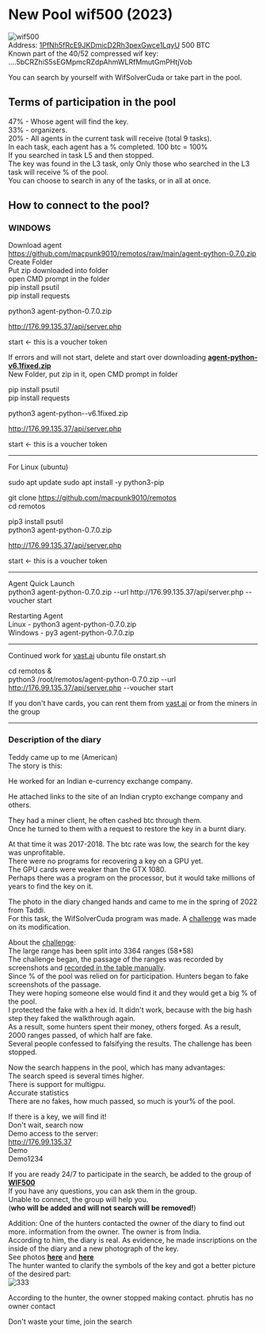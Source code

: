 # New Pool wif500 (2023)</br>
![wif500](https://user-images.githubusercontent.com/125174641/218313449-4ffc5371-ab4e-43e3-a4fa-438b29807622.jpg)</br>
Address: [1PfNh5fRcE9JKDmicD2Rh3pexGwce1LqyU](https://www.blockchain.com/explorer/addresses/btc/1PfNh5fRcE9JKDmicD2Rh3pexGwce1LqyU) 500 BTC</br>
Known part of the 40/52 compressed wif key: ....5bCRZhiS5sEGMpmcRZdpAhmWLRfMmutGmPHtjVob</br>

You can search by yourself with WifSolverCuda or take part in the pool.

## Terms of participation in the pool</br>
47% - Whose agent will find the key.</br>
33% - organizers.</br>
20% - All agents in the current task will receive (total 9 tasks).</br>
In each task, each agent has a % completed. 100 btc = 100%</br>
If you searched in task L5 and then stopped.</br>
The key was found in the L3 task, only Only those who searched in the L3 task will receive % of the pool.</br>
You can choose to search in any of the tasks, or in all at once.

## How to connect to the pool?
### WINDOWS</br>
Download agent https://github.com/macpunk9010/remotos/raw/main/agent-python-0.7.0.zip</br>
Create Folder</br>
Put zip downloaded into folder</br>
open CMD prompt in the folder</br>
pip install psutil</br>
pip install requests</br>

python3 agent-python-0.7.0.zip</br>

http://176.99.135.37/api/server.php</br>

start <- this is a voucher token</br>

If errors and will not start, delete and start over downloading [**agent-python-v6.1fixed.zip**](https://github.com/phrutis/wif500/releases/download/0.1/agent-python-v6.1fixed.zip)</br>
New Folder, put zip in it, open CMD prompt in folder</br>

pip install psutil</br>
pip install requests</br>

python3 agent-python--v6.1fixed.zip

http://176.99.135.37/api/server.php

start <- this is a voucher token

<hr>
For Linux (ubuntu)</br>

sudo apt update
sudo apt install -y python3-pip

git clone https://github.com/macpunk9010/remotos</br>
cd remotos</br>

pip3 install psutil</br>
python3 agent-python-0.7.0.zip</br>

http://176.99.135.37/api/server.php

start <- this is a voucher token
<hr>
Agent Quick Launch</br>
python3 agent-python-0.7.0.zip --url http://176.99.135.37/api/server.php --voucher start</br>


Restarting Agent</br>
Linux - python3 agent-python-0.7.0.zip</br>
Windows - py3 agent-python-0.7.0.zip
<hr>

Continued work for [vast.ai](https://vast.ai) ubuntu file onstart.sh

cd remotos & </br>
python3 /root/remotos/agent-python-0.7.0.zip --url http://176.99.135.37/api/server.php --voucher start

If you don't have cards, you can rent them from [vast.ai](https://vast.ai) or from the miners in the group<hr>

### Description of the diary

Teddy came up to me (American)</br>
The story is this:

He worked for an Indian e-currency exchange company.

He attached links to the site of an Indian crypto exchange company and others.

They had a miner client, he often cashed btc through them.</br>
Once he turned to them with a request to restore the key in a burnt diary.

At that time it was 2017-2018. The btc rate was low, the search for the key was unprofitable.</br>
There were no programs for recovering a key on a GPU yet.</br>
The GPU cards were weaker than the GTX 1080.</br>
Perhaps there was a program on the processor, but it would take millions of years to find the key on it.

The photo in the diary changed hands and came to me in the spring of 2022 from Taddi.</br> 
For this task, the WifSolverCuda program was made. A [challenge](https://github.com/jonlloner/wif500) was made on its modification.

About the [challenge](https://github.com/jonlloner/wif500):</br>
The large range has been split into 3364 ranges (58*58)</br>
The challenge began, the passage of the ranges was recorded by screenshots and [recorded in the table manually](https://github.com/jonlloner/wif500/blob/main/x64/Release/table.md).</br> 
Since % of the pool was relied on for participation. Hunters began to fake screenshots of the passage.</br>
They were hoping someone else would find it and they would get a big % of the pool.</br>
I protected the fake with a hex id. It didn't work, because with the big hash step they faked the walkthrough again.</br>
As a result, some hunters spent their money, others forged. As a result, 2000 ranges passed, of which half are fake.</br> 
Several people confessed to falsifying the results. The challenge has been stopped.</br>

Now the search happens in the pool, which has many advantages:</br>
The search speed is several times higher.</br>
There is support for multigpu.</br>
Accurate statistics</br>
There are no fakes, how much passed, so much is your% of the pool.

If there is a key, we will find it!</br>
Don't wait, search now</br>
Demo access to the server:</br>
http://176.99.135.37</br>
Demo</br>
Demo1234

If you are ready 24/7 to participate in the search, be added to the group of [**WIF500**](https://t.me/+emIkxGlP6HhhYzJi)</br>
If you have any questions, you can ask them in the group.</br>
Unable to connect, the group will help you.</br>
(**who will be added and will not search will be removed!**)

Addition:
One of the hunters contacted the owner of the diary to find out more. information from the owner. The owner is from India.</br>
According to him, the diary is real. As evidence, he made inscriptions on the inside of the diary and a new photograph of the key.</br>
See photos [**here**](https://user-images.githubusercontent.com/125174641/218313586-287f080e-9bc8-4f06-8b7d-0a2fbceb8743.jpg) and [**here**](https://user-images.githubusercontent.com/125174641/218313489-b1d8ab4e-8d3a-4d6a-b584-d15fcdf7127e.jpg)</br>
The hunter wanted to clarify the symbols of the key and got a better picture of the desired part:</br>
![333](https://user-images.githubusercontent.com/125174641/218313615-e0a09020-6a43-44d8-8511-6624e636f6cb.jpg)</br>

According to the hunter, the owner stopped making contact. phrutis has no owner contact</br>

Don't waste your time, join the search


